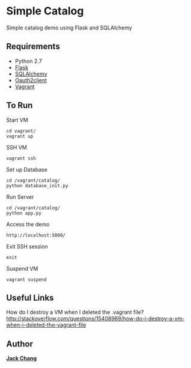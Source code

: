 # Simple Catalog
Simple catalog demo using Flask and SQLAlchemy

## Requirements
- Python 2.7
- [Flask](http://flask.pocoo.org/)
- [SQLAlchemy](http://www.sqlalchemy.org/)
- [Oauth2client](https://github.com/google/oauth2client)
- [Vagrant](https://www.vagrantup.com/)

## To Run
Start VM  
```
cd vagrant/
vagrant up
```
SSH VM
```
vagrant ssh
```
Set up Database
```
cd /vagrant/catalog/
python database_init.py
```
Run Server
```
cd /vagrant/catalog/
python app.py
```
Access the demo
```
http://localhost:5000/
```
Exit SSH session
```
exit
```
Suspend VM
```
vagrant suspend
```

## Useful Links
How do I destroy a VM when I deleted the .vagrant file?
http://stackoverflow.com/questions/15408969/how-do-i-destroy-a-vm-when-i-deleted-the-vagrant-file  

## Author
**[Jack Chang]**

[Jack Chang]: https://wei0831.net
